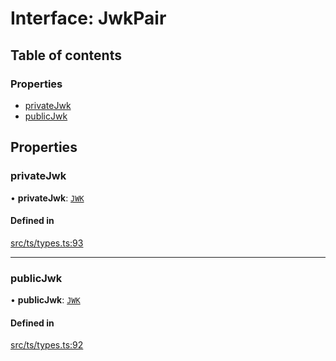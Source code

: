 # Interface: JwkPair

## Table of contents

### Properties

- [privateJwk](JwkPair.md#privatejwk)
- [publicJwk](JwkPair.md#publicjwk)

## Properties

### privateJwk

• **privateJwk**: [`JWK`](JWK.md)

#### Defined in

[src/ts/types.ts:93](https://gitlab.com/i3-market/code/wp3/t3.2/conflict-resolution/non-repudiation-library/-/blob/2d55682/src/ts/types.ts#L93)

___

### publicJwk

• **publicJwk**: [`JWK`](JWK.md)

#### Defined in

[src/ts/types.ts:92](https://gitlab.com/i3-market/code/wp3/t3.2/conflict-resolution/non-repudiation-library/-/blob/2d55682/src/ts/types.ts#L92)

